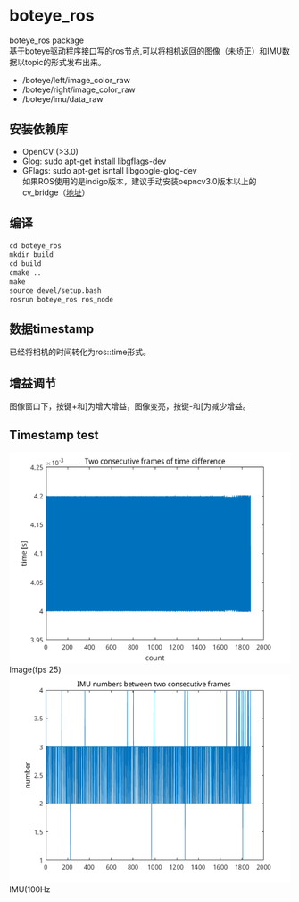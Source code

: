 # boteye_ros
boteye_ros package<br>
基于boteye驱动程序[接口](https://github.com/baidu/boteye_driver)写的ros节点,可以将相机返回的图像（未矫正）和IMU数据以topic的形式发布出来。<br>
* /boteye/left/image_color_raw<br>
* /boteye/right/image_color_raw <br>
* /boteye/imu/data_raw<br>
## 安装依赖库
* OpenCV (>3.0)<br>
* Glog: sudo apt-get install libgflags-dev<br>
* GFlags: sudo apt-get isntall libgoogle-glog-dev<br>
如果ROS使用的是indigo版本，建议手动安装oepncv3.0版本以上的cv_bridge（[地址](https://github.com/ros-perception/vision_opencv)）<br>
## 编译
    cd boteye_ros
    mkdir build
    cd build
    cmake ..
    make 
    source devel/setup.bash
    rosrun boteye_ros ros_node
## 数据timestamp
已经将相机的时间转化为ros::time形式。
## 增益调节
图像窗口下，按键+和]为增大增益，图像变亮，按键-和\[为减少增益。
## Timestamp test
![](https://github.com/Markbess/boteye_ros/blob/master/timestamp_test/image.png)<br>
Image(fps 25)<br>
![](https://github.com/Markbess/boteye_ros/blob/master/timestamp_test/imu.png)<br>
IMU(100Hz
